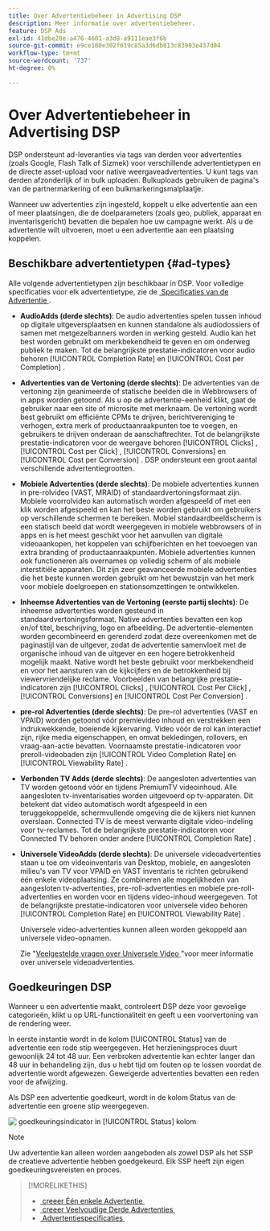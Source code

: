 ```yaml
---
title: Over Advertentiebeheer in Advertising DSP
description: Meer informatie over advertentiebeheer.
feature: DSP Ads
exl-id: 41dbe28e-a476-4601-a3d8-a9111eae3f6b
source-git-commit: e9ce180e302f619c85a3d6db813c83903e437d04
workflow-type: tm+mt
source-wordcount: '737'
ht-degree: 0%

---
```


# Over Advertentiebeheer in Advertising DSP

<!-- add "The Ads View (Dashboard?)" section -->

DSP ondersteunt ad-leveranties via tags van derden voor advertenties (zoals Google, Flash Talk of Sizmek) voor verschillende advertentietypen en de directe asset-upload voor native weergaveadvertenties. U kunt tags van derden afzonderlijk of in bulk uploaden. Bulkuploads gebruiken de pagina&#39;s van de partnermarkering of een bulkmarkeringsmalplaatje.

<!-- The bulk upload feature requires you to either a) upload DoubleClick and Flashtalking tag sheets or b) download a template, input your tags into the template, and then re-upload the template. -->
<!-- need a list of all supported third-party ad servers; see file in future-tbd folder -->

Wanneer uw advertenties zijn ingesteld, koppelt u elke advertentie aan een of meer plaatsingen, die de doelparameters (zoals geo, publiek, apparaat en inventarisgericht) bevatten die bepalen hoe uw campagne werkt. Als u de advertentie wilt uitvoeren, moet u een advertentie aan een plaatsing koppelen.

## Beschikbare advertentietypen {#ad-types}

Alle volgende advertentietypen zijn beschikbaar in DSP. Voor volledige specificaties voor elk advertentietype, zie de [&#x200B; Specificaties van de Advertentie &#x200B;](ad-specs.md).

* **AudioAdds (derde slechts)**: De audio advertenties spelen tussen inhoud op digitale uitgeversplaatsen en kunnen standalone als audiodossiers of samen met metgezelbanners worden in werking gesteld. Audio kan het best worden gebruikt om merkbekendheid te geven en om onderweg publiek te maken. Tot de belangrijkste prestatie-indicatoren voor audio behoren [!UICONTROL Completion Rate] en [!UICONTROL Cost per Completion] .

* **Advertenties van de Vertoning (derde slechts)**: De advertenties van de vertoning zijn geanimeerde of statische beelden die in Webbrowsers of in apps worden getoond. Als u op de advertentie-eenheid klikt, gaat de gebruiker naar een site of microsite met merknaam. De vertoning wordt best gebruikt om efficiënte CPMs te drijven, berichtvereniging te verhogen, extra merk of productaanraakpunten toe te voegen, en gebruikers te drijven onderaan de aanschaftrechter. Tot de belangrijkste prestatie-indicatoren voor de weergave behoren [!UICONTROL Clicks] , [!UICONTROL Cost per Click] , [!UICONTROL Conversions] en [!UICONTROL Cost per Conversion] . DSP ondersteunt een groot aantal verschillende advertentiegrootten.

* **Mobiele Advertenties (derde slechts)**: De mobiele advertenties kunnen in pre-rolvideo (VAST, MRAID) of standaardvertoningsformaat zijn. Mobiele voorrolvideo kan automatisch worden afgespeeld of met een klik worden afgespeeld en kan het beste worden gebruikt om gebruikers op verschillende schermen te bereiken. Mobiel standaardbeeldscherm is een statisch beeld dat wordt weergegeven in mobiele webbrowsers of in apps en is het meest geschikt voor het aanvullen van digitale videoaankopen, het koppelen van schijfberichten en het toevoegen van extra branding of productaanraakpunten. Mobiele advertenties kunnen ook functioneren als overnames op volledig scherm of als mobiele interstitiële apparaten. Dit zijn zeer geavanceerde mobiele advertenties die het beste kunnen worden gebruikt om het bewustzijn van het merk voor mobiele doelgroepen en stationsomzettingen te ontwikkelen.

* **Inheemse Advertenties van de Vertoning (eerste partij slechts)**: De inheemse advertenties worden gesteund in standaardvertoningsformaat. Native advertenties bevatten een kop en/of titel, beschrijving, logo en afbeelding. De advertentie-elementen worden gecombineerd en gerenderd zodat deze overeenkomen met de paginastijl van de uitgever, zodat de advertentie samenvloeit met de organische inhoud van de uitgever en een hogere betrokkenheid mogelijk maakt. Native wordt het beste gebruikt voor merkbekendheid en voor het aansturen van de kijkcijfers en de betrokkenheid bij viewervriendelijke reclame. Voorbeelden van belangrijke prestatie-indicatoren zijn [!UICONTROL Clicks] , [!UICONTROL Cost Per Click] , [!UICONTROL Conversions] en [!UICONTROL Cost Per Conversion] .

* **pre-rol Advertenties (derde slechts)**: De pre-rol advertenties (VAST en VPAID) worden getoond vóór premievideo inhoud en verstrekken een indrukwekkende, boeiende kijkervaring. Video vóór de rol kan interactief zijn, rijke media eigenschappen, en omvat bekledingen, rollovers, en vraag-aan-actie bevatten. Voornaamste prestatie-indicatoren voor preroll-videobaden zijn [!UICONTROL Video Completion Rate] en [!UICONTROL Viewability Rate] .

* **Verbonden TV Adds (derde slechts)**: De aangesloten advertenties van TV worden getoond vóór en tijdens PremiumTV videoinhoud. Alle aangesloten tv-inventarisaties worden uitgevoerd op tv-apparaten. Dit betekent dat video automatisch wordt afgespeeld in een teruggekoppelde, schermvullende omgeving die de kijkers niet kunnen overslaan. Connected TV is de meest verwante digitale video-indeling voor tv-reclames. Tot de belangrijkste prestatie-indicatoren voor Connected TV behoren onder andere [!UICONTROL Completion Rate] .

* **Universele VideoAdds (derde slechts)**: De universele videoadvertenties staan u toe om videoinventaris van Desktop, mobiele, en aangesloten milieu&#39;s van TV voor VPAID en VAST inventaris te richten gebruikend één enkele videoplaatsing. Ze combineren alle mogelijkheden van aangesloten tv-advertenties, pre-roll-advertenties en mobiele pre-roll-advertenties en worden voor en tijdens video-inhoud weergegeven. Tot de belangrijkste prestatie-indicatoren voor universele video behoren [!UICONTROL Completion Rate] en [!UICONTROL Viewability Rate] .

  Universele video-advertenties kunnen alleen worden gekoppeld aan universele video-opnamen.

  Zie &quot;[&#x200B; Veelgestelde vragen over Universele Video &#x200B;](/help/dsp/campaign-management/faq-universal-video.md)&quot;voor meer informatie over universele videoadvertenties.

## Goedkeuringen DSP

Wanneer u een advertentie maakt, controleert DSP deze voor gevoelige categorieën, klikt u op URL-functionaliteit en geeft u een voorvertoning van de rendering weer.

In eerste instantie wordt in de kolom [!UICONTROL Status] van de advertentie een rode stip weergegeven. Het herzieningsproces duurt gewoonlijk 24 tot 48 uur. Een verbroken advertentie kan echter langer dan 48 uur in behandeling zijn, dus u hebt tijd om fouten op te lossen voordat de advertentie wordt afgewezen. Geweigerde advertenties bevatten een reden voor de afwijzing.

Als DSP een advertentie goedkeurt, wordt in de kolom Status van de advertentie een groene stip weergegeven.

![&#x200B; goedkeuringsindicator in [!UICONTROL Status] kolom &#x200B;](/help/dsp/assets/ad-approval-status.png)

>[!NOTE]
>
>Uw advertentie kan alleen worden aangeboden als zowel DSP als het SSP de creatieve advertentie hebben goedgekeurd. Elk SSP heeft zijn eigen goedkeuringsvereisten en proces.

>[!MORELIKETHIS]
>
>* [&#x200B; creeer Één enkele Advertentie &#x200B;](ad-create.md)
>* [&#x200B; creeer Veelvoudige Derde Advertenties &#x200B;](ad-create-multiple.md)
>* [&#x200B; Advertentiespecificaties &#x200B;](ad-specs.md)
